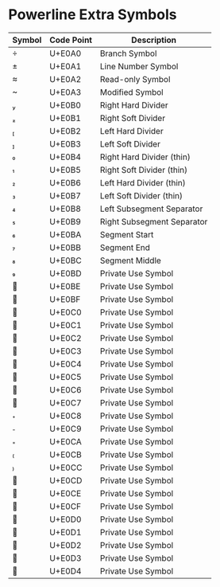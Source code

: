 # Powerline Extra Symbols

| Symbol | Code Point | Description |
|--------|-------------|-------------|
|  | U+E0A0 | Branch Symbol |
|  | U+E0A1 | Line Number Symbol |
|  | U+E0A2 | Read-only Symbol |
|  | U+E0A3 | Modified Symbol |
|  | U+E0B0 | Right Hard Divider |
|  | U+E0B1 | Right Soft Divider |
|  | U+E0B2 | Left Hard Divider |
|  | U+E0B3 | Left Soft Divider |
|  | U+E0B4 | Right Hard Divider (thin) |
|  | U+E0B5 | Right Soft Divider (thin) |
|  | U+E0B6 | Left Hard Divider (thin) |
|  | U+E0B7 | Left Soft Divider (thin) |
|  | U+E0B8 | Left Subsegment Separator |
|  | U+E0B9 | Right Subsegment Separator |
|  | U+E0BA | Segment Start |
|  | U+E0BB | Segment End |
|  | U+E0BC | Segment Middle |
|  | U+E0BD | Private Use Symbol |
|  | U+E0BE | Private Use Symbol |
|  | U+E0BF | Private Use Symbol |
|  | U+E0C0 | Private Use Symbol |
|  | U+E0C1 | Private Use Symbol |
|  | U+E0C2 | Private Use Symbol |
|  | U+E0C3 | Private Use Symbol |
|  | U+E0C4 | Private Use Symbol |
|  | U+E0C5 | Private Use Symbol |
|  | U+E0C6 | Private Use Symbol |
|  | U+E0C7 | Private Use Symbol |
|  | U+E0C8 | Private Use Symbol |
|  | U+E0C9 | Private Use Symbol |
|  | U+E0CA | Private Use Symbol |
|  | U+E0CB | Private Use Symbol |
|  | U+E0CC | Private Use Symbol |
|  | U+E0CD | Private Use Symbol |
|  | U+E0CE | Private Use Symbol |
|  | U+E0CF | Private Use Symbol |
|  | U+E0D0 | Private Use Symbol |
|  | U+E0D1 | Private Use Symbol |
|  | U+E0D2 | Private Use Symbol |
|  | U+E0D3 | Private Use Symbol |
|  | U+E0D4 | Private Use Symbol |

